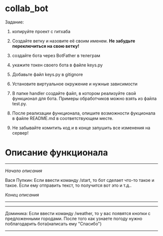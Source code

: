 # collab_bot
Задание:

1) копируйте проект с гитхаба
2) Создайте ветку и назовите её своим именем. **Не забудьте переключиться на свою ветку!**
3) создайте бота через BotFather в телеграм
4) укажите токен своего бота в файле keys.py
5) Добавьте файл keys.py в gitignore
2) Установите виртуальное окружение и нужные зависимости

3) В папке handler создайте файл, в котором реализуйте свой функционал для бота. Примеры обработчиков можно взять из файла test.py.
4) После реализации функционала, опишите возможности фукционала в файле README.md в соответствующем месте.
5) Не забывайте комитить код и в конце запушить все изменения на сервер!


# Описание функционала
___
*Начало описания*

Вася Пупкин:
Если ввести команду /start, то бот сделает что-то такое и такое.
Если ему отправить текст, то получится вот это и т.д..

*Конец описания*
___
___
Доминика:
Если ввести команду /weather, то у вас появятся кнопки с предложенными городами.
После того как узнаете погоду нужно поблагодарить бота(написать ему "Спасибо")
___
